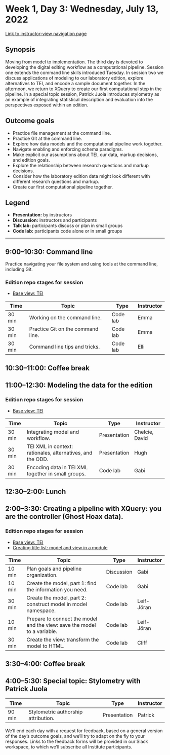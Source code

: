 # Week 1, Day 3: Wednesday, July 13, 2022
[Link to instructor-view navigation page](../daily_instructor_view.md)

## Synopsis

Moving from model to implementation. The third day is devoted to developing the
                digital editing workflow as a computational pipeline. Session one extends the
                command line skills introduced Tuesday. In session two we discuss applications of
                modeling to our laboratory edition, explore alternatives to TEI, and encode a sample
                document together. In the afternoon, we return to XQuery to create our first
                computational step in the pipeline. In a special topic session, Patrick Juola
                introduces stylometry as an example of integrating statistical description and
                evaluation into the perspectives exposed within an edition.

## Outcome goals
* Practice file management at the command line.
* Practice Git at the command line.
* Explore how data models and the computational pipeline work together.
* Navigate enabling and enforcing schema paradigms.
* Make explicit our assumptions about TEI, our data, markup decisions, and edition goals.
* Explore the relationship between research questions and markup decisions.
* Consider how the laboratory edition data might look different with different research questions and markup.
* Create our first computational pipeline together.

## Legend

* **Presentation:** by instructors
* **Discussion:** instructors and participants
* **Talk lab:** participants discuss or plan in small groups
* **Code lab:** participants code alone or in small groups

* * *
## 9:00–10:30: Command line

Practice navigating your file system and using tools at the command line,
                    including Git.

### Edition repo stages for session

* [Base view: TEI](https://github.com/Pittsburgh-NEH-Institute/placeholder)

Time | Topic | Type | Instructor
---- | ---- | ---- | ---- 
30 min | Working on the command line. | Code lab|Emma
30 min | Practice Git on the command line. | Code lab|Emma
30 min | Command line tips and tricks. | Code lab|Elli

## 10:30–11:00: Coffee break

## 11:00–12:30: Modeling the data for the edition

### Edition repo stages for session

* [Base view: TEI](https://github.com/Pittsburgh-NEH-Institute/placeholder)

Time | Topic | Type | Instructor
---- | ---- | ---- | ---- 
30 min | Integrating model and workflow. | Presentation|Chelcie, David
30 min | TEI XML in context: rationales, alternatives, and the ODD. | Presentation|Hugh
30 min | Encoding data in TEI XML together in small groups. | Code lab|Gabi

## 12:30–2:00: Lunch

## 2:00–3:30: Creating a pipeline with XQuery: you are the controller (Ghost Hoax data).

### Edition repo stages for session

* [Base view: TEI](https://github.com/Pittsburgh-NEH-Institute/placeholder)
* [Creating title list: model and view in a module](https://github.com/Pittsburgh-NEH-Institute/placeholder)

Time | Topic | Type | Instructor
---- | ---- | ---- | ---- 
10 min | Plan goals and pipeline organization. | Discussion|Gabi
10 min | Create the model, part 1: find the information you need. | Code lab|Gabi
30 min | Create the model, part 2: construct model in model namespace. | Code lab|Leif-Jöran
10 min | Prepare to connect the model and the view: save the model to a variable. | Code lab|Leif-Jöran
30 min | Create the view: transform the model to HTML. | Code lab|Cliff

## 3:30–4:00: Coffee break

## 4:00–5:30: Special topic: Stylometry with Patrick Juola

Time | Topic | Type | Instructor
---- | ---- | ---- | ---- 
90 min | Stylometric authorship attribution. | Presentation|Patrick

We’ll end each day with a request for feedback, based on a general version of the day’s outcome goals, and we’ll try to adapt on the fly to your responses. Links to the feedback forms will be provided in our Slack workspace, to which we’ll subscribe all Institute participants.